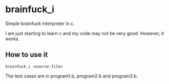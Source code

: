 # brainfuck_i
Simple brainfuck interpreter in c.

I am just starting to learn c and my code may not be very good. However, it works.

## How to use it
```
brainfuck_i <source-file>
```

The test cases are in program1.b, program2.b and program3.b.
